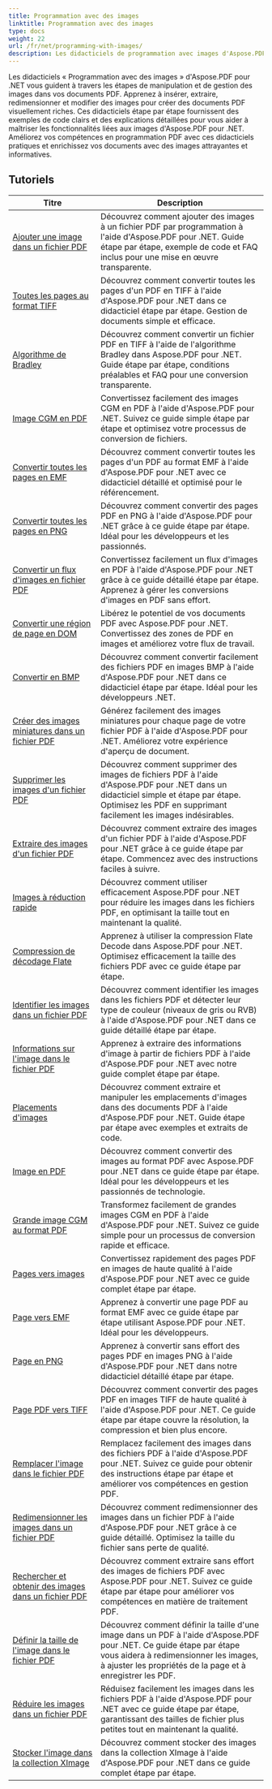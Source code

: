 ```yaml
---
title: Programmation avec des images
linktitle: Programmation avec des images
type: docs
weight: 22
url: /fr/net/programming-with-images/
description: Les didacticiels de programmation avec images d'Aspose.PDF pour .NET vous apprennent à manipuler et à gérer les images dans les documents PDF.
---
```


Les didacticiels « Programmation avec des images » d'Aspose.PDF pour .NET vous guident à travers les étapes de manipulation et de gestion des images dans vos documents PDF. Apprenez à insérer, extraire, redimensionner et modifier des images pour créer des documents PDF visuellement riches. Ces didacticiels étape par étape fournissent des exemples de code clairs et des explications détaillées pour vous aider à maîtriser les fonctionnalités liées aux images d'Aspose.PDF pour .NET. Améliorez vos compétences en programmation PDF avec ces didacticiels pratiques et enrichissez vos documents avec des images attrayantes et informatives.

## Tutoriels
| Titre | Description |
| --- | --- | 
| [Ajouter une image dans un fichier PDF](./add-image/) | Découvrez comment ajouter des images à un fichier PDF par programmation à l'aide d'Aspose.PDF pour .NET. Guide étape par étape, exemple de code et FAQ inclus pour une mise en œuvre transparente. |  
| [Toutes les pages au format TIFF](./all-pages-to-tiff/) | Découvrez comment convertir toutes les pages d'un PDF en TIFF à l'aide d'Aspose.PDF pour .NET dans ce didacticiel étape par étape. Gestion de documents simple et efficace. |  
| [Algorithme de Bradley](./bradley-algorithm/) | Découvrez comment convertir un fichier PDF en TIFF à l'aide de l'algorithme Bradley dans Aspose.PDF pour .NET. Guide étape par étape, conditions préalables et FAQ pour une conversion transparente. |  
| [Image CGM en PDF](./cgm-image-to-pdf/) | Convertissez facilement des images CGM en PDF à l'aide d'Aspose.PDF pour .NET. Suivez ce guide simple étape par étape et optimisez votre processus de conversion de fichiers. |  
| [Convertir toutes les pages en EMF](./convert-all-pages-to-emf/) | Découvrez comment convertir toutes les pages d'un PDF au format EMF à l'aide d'Aspose.PDF pour .NET avec ce didacticiel détaillé et optimisé pour le référencement. |  
| [Convertir toutes les pages en PNG](./convert-all-pages-to-png/) | Découvrez comment convertir des pages PDF en PNG à l'aide d'Aspose.PDF pour .NET grâce à ce guide étape par étape. Idéal pour les développeurs et les passionnés. |  
| [Convertir un flux d'images en fichier PDF](./convert-image-stream-to-pdf/) | Convertissez facilement un flux d'images en PDF à l'aide d'Aspose.PDF pour .NET grâce à ce guide détaillé étape par étape. Apprenez à gérer les conversions d'images en PDF sans effort. |  
| [Convertir une région de page en DOM](./convert-page-region-to-dom/) | Libérez le potentiel de vos documents PDF avec Aspose.PDF pour .NET. Convertissez des zones de PDF en images et améliorez votre flux de travail. |  
| [Convertir en BMP](./convert-to-bmp/) | Découvrez comment convertir facilement des fichiers PDF en images BMP à l'aide d'Aspose.PDF pour .NET dans ce didacticiel étape par étape. Idéal pour les développeurs .NET. |  
| [Créer des images miniatures dans un fichier PDF](./create-thumbnail-images/) | Générez facilement des images miniatures pour chaque page de votre fichier PDF à l'aide d'Aspose.PDF pour .NET. Améliorez votre expérience d'aperçu de document. |  
| [Supprimer les images d'un fichier PDF](./delete-images/) | Découvrez comment supprimer des images de fichiers PDF à l'aide d'Aspose.PDF pour .NET dans un didacticiel simple et étape par étape. Optimisez les PDF en supprimant facilement les images indésirables. |  
| [Extraire des images d'un fichier PDF](./extract-images/) | Découvrez comment extraire des images d'un fichier PDF à l'aide d'Aspose.PDF pour .NET grâce à ce guide étape par étape. Commencez avec des instructions faciles à suivre. |  
| [Images à réduction rapide](./fast-shrink-images/) | Découvrez comment utiliser efficacement Aspose.PDF pour .NET pour réduire les images dans les fichiers PDF, en optimisant la taille tout en maintenant la qualité. |  
| [Compression de décodage Flate](./flate-decode-compression/) | Apprenez à utiliser la compression Flate Decode dans Aspose.PDF pour .NET. Optimisez efficacement la taille des fichiers PDF avec ce guide étape par étape. |  
| [Identifier les images dans un fichier PDF](./identify-images/) | Découvrez comment identifier les images dans les fichiers PDF et détecter leur type de couleur (niveaux de gris ou RVB) à l'aide d'Aspose.PDF pour .NET dans ce guide détaillé étape par étape. |  
| [Informations sur l'image dans le fichier PDF](./image-information/) | Apprenez à extraire des informations d'image à partir de fichiers PDF à l'aide d'Aspose.PDF pour .NET avec notre guide complet étape par étape. |  
| [Placements d'images](./image-placements/) | Découvrez comment extraire et manipuler les emplacements d'images dans des documents PDF à l'aide d'Aspose.PDF pour .NET. Guide étape par étape avec exemples et extraits de code. |  
| [Image en PDF](./image-to-pdf/) | Découvrez comment convertir des images au format PDF avec Aspose.PDF pour .NET dans ce guide étape par étape. Idéal pour les développeurs et les passionnés de technologie. |  
| [Grande image CGM au format PDF](./large-cgm-image-to-pdf/) | Transformez facilement de grandes images CGM en PDF à l'aide d'Aspose.PDF pour .NET. Suivez ce guide simple pour un processus de conversion rapide et efficace. |  
| [Pages vers images](./pages-to-images/) | Convertissez rapidement des pages PDF en images de haute qualité à l'aide d'Aspose.PDF pour .NET avec ce guide complet étape par étape. |  
| [Page vers EMF](./page-to-emf/) | Apprenez à convertir une page PDF au format EMF avec ce guide étape par étape utilisant Aspose.PDF pour .NET. Idéal pour les développeurs. |  
| [Page en PNG](./page-to-png/) | Apprenez à convertir sans effort des pages PDF en images PNG à l'aide d'Aspose.PDF pour .NET dans notre didacticiel détaillé étape par étape. |  
| [Page PDF vers TIFF](./page-to-tiff/) | Découvrez comment convertir des pages PDF en images TIFF de haute qualité à l'aide d'Aspose.PDF pour .NET. Ce guide étape par étape couvre la résolution, la compression et bien plus encore. |  
| [Remplacer l'image dans le fichier PDF](./replace-image/) | Remplacez facilement des images dans des fichiers PDF à l'aide d'Aspose.PDF pour .NET. Suivez ce guide pour obtenir des instructions étape par étape et améliorer vos compétences en gestion PDF. |  
| [Redimensionner les images dans un fichier PDF](./resize-images/) | Découvrez comment redimensionner des images dans un fichier PDF à l'aide d'Aspose.PDF pour .NET grâce à ce guide détaillé. Optimisez la taille du fichier sans perte de qualité. |  
| [Rechercher et obtenir des images dans un fichier PDF](./search-and-get-images/) | Découvrez comment extraire sans effort des images de fichiers PDF avec Aspose.PDF pour .NET. Suivez ce guide étape par étape pour améliorer vos compétences en matière de traitement PDF. |  
| [Définir la taille de l'image dans le fichier PDF](./set-image-size/) | Découvrez comment définir la taille d'une image dans un PDF à l'aide d'Aspose.PDF pour .NET. Ce guide étape par étape vous aidera à redimensionner les images, à ajuster les propriétés de la page et à enregistrer les PDF. |  
| [Réduire les images dans un fichier PDF](./shrink-images/) | Réduisez facilement les images dans les fichiers PDF à l'aide d'Aspose.PDF pour .NET avec ce guide étape par étape, garantissant des tailles de fichier plus petites tout en maintenant la qualité. |  
| [Stocker l'image dans la collection XImage](./store-image-in-ximage-collection/) |  Découvrez comment stocker des images dans la collection XImage à l'aide d'Aspose.PDF pour .NET dans ce guide complet étape par étape. |  